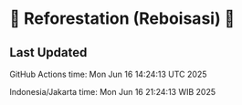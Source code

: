 
# 🌳 Reforestation (Reboisasi) 🌲

## Last Updated

GitHub Actions time: Mon Jun 16 14:24:13 UTC 2025

Indonesia/Jakarta time: Mon Jun 16 21:24:13 WIB 2025
